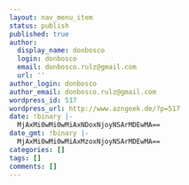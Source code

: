 ```yaml
---
layout: nav_menu_item
status: publish
published: true
author:
  display_name: donbosco
  login: donbosco
  email: donbosco.rulz@gmail.com
  url: ''
author_login: donbosco
author_email: donbosco.rulz@gmail.com
wordpress_id: 517
wordpress_url: http://www.azngeek.de/?p=517
date: !binary |-
  MjAxMi0wMi0wMiAxNDoxNjoyNSArMDEwMA==
date_gmt: !binary |-
  MjAxMi0wMi0wMiAxMzoxNjoyNSArMDEwMA==
categories: []
tags: []
comments: []
---
```


